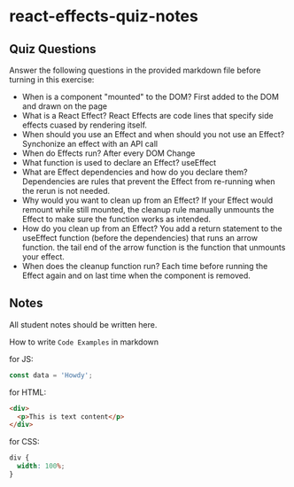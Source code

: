 # react-effects-quiz-notes

## Quiz Questions

Answer the following questions in the provided markdown file before turning in this exercise:

- When is a component "mounted" to the DOM?
  First added to the DOM and drawn on the page
- What is a React Effect?
  React Effects are code lines that specify side effects cuased by rendering itself.
- When should you use an Effect and when should you not use an Effect?
  Synchonize an effect with an API call
- When do Effects run?
  After every DOM Change
- What function is used to declare an Effect?
  useEffect
- What are Effect dependencies and how do you declare them?
  Dependencies are rules that prevent the Effect from re-running when the rerun is not needed.
- Why would you want to clean up from an Effect?
  If your Effect would remount while still mounted, the cleanup rule manually unmounts the Effect to make sure the function works as intended.
- How do you clean up from an Effect?
  You add a return statement to the useEffect function (before the dependencies) that runs an arrow function. the tail end of the arrow function is the function that unmounts your effect.
- When does the cleanup function run?
  Each time before running the Effect again and on last time when the component is removed.

## Notes

All student notes should be written here.

How to write `Code Examples` in markdown

for JS:

```javascript
const data = 'Howdy';
```

for HTML:

```html
<div>
  <p>This is text content</p>
</div>
```

for CSS:

```css
div {
  width: 100%;
}
```
